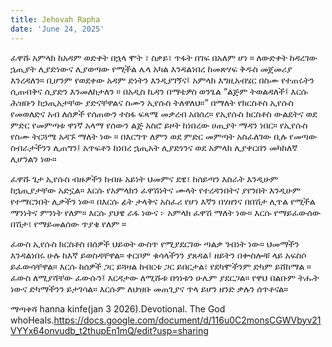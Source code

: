 ```yaml
---
title: Jehovah Rapha
date: 'June 24, 2025'
---
```


ፈዋሹ አምላክ 
ከአዳም ወድቀት በኋላ ሞት ፣ ስቃይ፣ ጥፋት በገፍ በአለም ሆነ ። ለውድቀት ከዳረገው ኋጢያት ሊያድነውና ሊያወጣው የሚችል ሌላ አካል እንዳልነበረ ከመጽሃፍ ቅዱስ መጀመሪያ እንረዳለን። ቢሆንም የወደቀው አዳም ድነትን እንዲያገኝና፤ አምላክ እግዚአብሄር በስሙ የተጠሩትን ሲጠብቅና ሲያድን እንመለከታለን ።  በአዲስ ኪዳን  በማቴዎስ ወንጌል “ልጅም ትወልዳለች፤ እርሱ ሕዝቡን ከኃጢአታቸው ያድናቸዋልና ስሙን ኢየሱስ ትለዋለህ።” በማለት የክርስቶስ ኢየሱስ የመወለድና አብ ለሰዎች የሰጠውን ተስፋ ፍጻሜ መቃረብ አበሰረ። የኢየሱስ ክርስቶስ ውልደትና ወደ ምድር የመምጣቱ ዋነኛ አላማ የሰውን ልጅ አስሮ ይዞት ከነበረው ሀጢያት ማዳን ነበር። የኢየሱስ የስሙ ትርጓሜ አዳኙ ማለት ነው ። በእርግጥ ለምን ወደ ምድር መምጣት አስፈለገው ቢሉ የመጣው ስብራታችንን ሊጠግን፤  አጥፍቶን ከነበረ ኋጢአት ሊያድነንና ወደ አምላክ ሊያቀርበን መካከለኛ ሊሆንልን ነው።

ፈዋሹ ጌታ ኢየሱስ  ብዙዎችን ከብዙ አይነት ህመምና ደዌ፣ ከሰይጣን እስራት እንዲሁም ከኋጢያታቸው አድኗል። እርሱ የአምላክን ፈዋሽነትና ሙላት  የተረዳንበትና ያየንበት እንዲሁም የተማርንበት  ሊቃችን ነው። በእርሱ ፊት ታላቅና አስፈሪ የሆነ እኛን በሃዘንና በበሽታ ሊጥል የሚችል ማንነትና ምንነት  የለም። እርሱ ያህዌ ራፋ ነውና ፦ አምላክ ፈዋሽ ማለት ነው። እርሱ የማይፈውሰው በሽታ፣ የማይመልሰው ጥያቄ የለም ። 

ፈውስ ኢየሱስ ክርስቶስ በሰዎች ህይወት ውስጥ የሚያደርገው ጣልቃ ገብነት ነው። ህመማችን እንዳልነበሩ ሁሉ ከእኛ ይወስዳቸዋል። ቀርቦም ቁሳላችንን ያጸዳል፤  ዘይትን በቍስሎቹ ላይ አፍስሶ  ይፈውሳቸዋል። እርሱ ከሰዎች ጋር ይጓዛል ከብርቱ ጋር ይበርታል፣ የደካሞችንም ድካም ይሸከማል ። ፈውስ ለሚያሻቸው ፈውሱን፤ እርዳታው ለሚሹቱ በጎነቱን ሁሌም ያደርጋል። የዋህ በልቡም ትሑት ነውና ድካማችንን ይታገሳል። እርሱም ለህዝቡ መጠጊያና ጥላ ይሆን ዘንድ ቃሉን ሰጥቶናል።




ማጣቀሻ 
hanna kinfe(jan 3 2026).Devotional. The God whoHeals.https://docs.google.com/document/d/116u0C2monsCGWVbyv21VYYx64onvudb_t2thupEn1mQ/edit?usp=sharing
